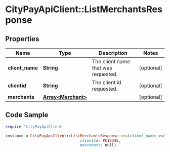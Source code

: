 # CityPayApiClient::ListMerchantsResponse

## Properties

Name | Type | Description | Notes
------------ | ------------- | ------------- | -------------
**client_name** | **String** | The client name that was requested. | [optional] 
**clientid** | **String** | The client id requested. | [optional] 
**merchants** | [**Array&lt;Merchant&gt;**](Merchant.md) |  | [optional] 

## Code Sample

```ruby
require 'CityPayApiClient'

instance = CityPayApiClient::ListMerchantsResponse.new(client_name: null,
                                 clientid: PC12345,
                                 merchants: null)
```


